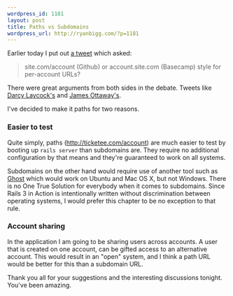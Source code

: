 ```yaml
--- 
wordpress_id: 1181
layout: post
title: Paths vs Subdomains
wordpress_url: http://ryanbigg.com/?p=1181
---
```

Earlier today I put out <a href='http://twitter.com/ryanbigg/status/8747010869956608'>a tweet</a> which asked:

<blockquote>
site.com/account (Github) or account.site.com (Basecamp) style for per-account URLs?
</blockquote>

There were great arguments from both sides in the debate. Tweets like <a href='http://twitter.com/Sutto/status/8799294744170496'>Darcy Laycock's</a> and <a href='http://twitter.com/jms_/status/8770149087707137'>James Ottaway's</a>.

I've decided to make it paths for two reasons.

<h3>Easier to test</h3>

Quite simply, paths (http://ticketee.com/account) are much easier to test by booting up `rails server` than subdomains are. They require no additional configuration by that means and they're guaranteed to work on all systems.

Subdomains on the other hand would require use of another tool such as <a href='http://github.com/bjeanes/ghost'>Ghost</a> which would work on Ubuntu and Mac OS X, but not Windows. There is no One True Solution for everybody when it comes to subdomains. Since Rails 3 in Action is intentionally written without discrimination between operating systems, I would prefer this chapter to be no exception to that rule.

<h3>Account sharing</h3>

In the application I am going to be sharing users across accounts. A user that is created on one account, can be gifted access to an alternative account. This would result in an "open" system, and I think a path URL would be better for this than a subdomain URL.

Thank you all for your suggestions and the interesting discussions tonight. You've been amazing.

